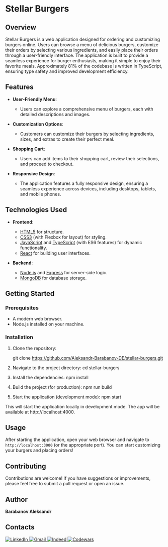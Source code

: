 # Stellar Burgers

## Overview

Stellar Burgers is a web application designed for ordering and customizing burgers online. Users can browse a menu of delicious burgers, customize their orders by selecting various ingredients, and easily place their orders through a user-friendly interface. The application is built to provide a seamless experience for burger enthusiasts, making it simple to enjoy their favorite meals. Approximately 81% of the codebase is written in TypeScript, ensuring type safety and improved development efficiency.

## Features

- **User-Friendly Menu**: 
  - Users can explore a comprehensive menu of burgers, each with detailed descriptions and images.

- **Customization Options**: 
  - Customers can customize their burgers by selecting ingredients, sizes, and extras to create their perfect meal.

- **Shopping Cart**: 
  - Users can add items to their shopping cart, review their selections, and proceed to checkout.

- **Responsive Design**: 
  - The application features a fully responsive design, ensuring a seamless experience across devices, including desktops, tablets, and mobile phones.

## Technologies Used

- **Frontend**:
  - [HTML5](https://developer.mozilla.org/en-US/docs/Web/HTML) for structure.
  - [CSS3](https://developer.mozilla.org/en-US/docs/Web/CSS) (with Flexbox for layout) for styling.
  - [JavaScript](https://developer.mozilla.org/en-US/docs/Web/JavaScript) and [TypeScript](https://www.typescriptlang.org/) (with ES6 features) for dynamic functionality.
  - [React](https://reactjs.org/) for building user interfaces.

- **Backend**:
  - [Node.js](https://nodejs.org/) and [Express](https://expressjs.com/) for server-side logic.
  - [MongoDB](https://www.mongodb.com/) for database storage.

## Getting Started

### Prerequisites

- A modern web browser.
- Node.js installed on your machine.

### Installation

1. Clone the repository:

   git clone https://github.com/Aleksandr-Barabanov-DE/stellar-burgers.git

2. Navigate to the project directory:
   cd stellar-burgers
3. Install the dependencies:
   npm install
4. Build the project (for production):
   npm run build
4. Start the application (development mode):
   npm start
   
This will start the application locally in development mode. The app will be available at http://localhost:4000.

## Usage

After starting the application, open your web browser and navigate to `http://localhost:3000` (or the appropriate port). You can start customizing your burgers and placing orders!

## Contributing

Contributions are welcome! If you have suggestions or improvements, please feel free to submit a pull request or open an issue.

## Author

**Barabanov Aleksandr**

## Contacts

<div>
  <a href="https://www.linkedin.com/in/aleksandr-barabanov/">
    <img src="https://img.shields.io/badge/linkedin-%230077B5.svg?style=for-the-badge&logo=linkedin&logoColor=white" alt="LinkedIn"/>
  </a> 
  <a href="mailto:barabanov.codes@gmail.com">
    <img src="https://img.shields.io/badge/Gmail-D14836?style=for-the-badge&logo=gmail&logoColor=white" alt="Gmail"/>
  </a>
  <a href="https://profile.indeed.com/?hl=en_CA&co=CA&from=gnav-notifcenter">
    <img src="https://img.shields.io/badge/indeed-003A9B?style=for-the-badge&logo=indeed&logoColor=white" alt="Indeed"/>
  </a>
  <a href="https://www.codewars.com/users/Aleksandr-Barabanov">
    <img src="https://img.shields.io/badge/Codewars-B1361E?style=for-the-badge&logo=codewars&logoColor=grey" alt="Codewars"/>
  </a>
</div>
